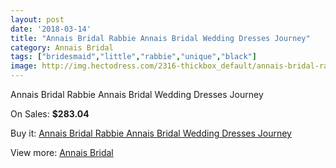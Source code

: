 ```yaml
---
layout: post
date: '2018-03-14'
title: "Annais Bridal Rabbie Annais Bridal Wedding Dresses Journey"
category: Annais Bridal
tags: ["bridesmaid","little","rabbie","unique","black"]
image: http://img.hectodress.com/2316-thickbox_default/annais-bridal-rabbie-annais-bridal-wedding-dresses-journey.jpg
---
```

Annais Bridal Rabbie Annais Bridal Wedding Dresses Journey

On Sales: **$283.04**
<a href="https://www.hectodress.com/annais-bridal/1380-annais-bridal-rabbie-annais-bridal-wedding-dresses-journey.html"><amp-img layout="responsive" width="600" height="600" src="//img.hectodress.com/2316-thickbox_default/annais-bridal-rabbie-annais-bridal-wedding-dresses-journey.jpg" alt="Annais Bridal Rabbie Annais Bridal Wedding Dresses Journey 0" /></a>
<a href="https://www.hectodress.com/annais-bridal/1380-annais-bridal-rabbie-annais-bridal-wedding-dresses-journey.html"><amp-img layout="responsive" width="600" height="600" src="//img.hectodress.com/2318-thickbox_default/annais-bridal-rabbie-annais-bridal-wedding-dresses-journey.jpg" alt="Annais Bridal Rabbie Annais Bridal Wedding Dresses Journey 1" /></a>
<a href="https://www.hectodress.com/annais-bridal/1380-annais-bridal-rabbie-annais-bridal-wedding-dresses-journey.html"><amp-img layout="responsive" width="600" height="600" src="//img.hectodress.com/2317-thickbox_default/annais-bridal-rabbie-annais-bridal-wedding-dresses-journey.jpg" alt="Annais Bridal Rabbie Annais Bridal Wedding Dresses Journey 2" /></a>

Buy it: [Annais Bridal Rabbie Annais Bridal Wedding Dresses Journey](https://www.hectodress.com/annais-bridal/1380-annais-bridal-rabbie-annais-bridal-wedding-dresses-journey.html "Annais Bridal Rabbie Annais Bridal Wedding Dresses Journey")

View more: [Annais Bridal](https://www.hectodress.com/18-annais-bridal "Annais Bridal")